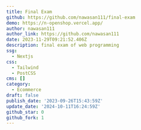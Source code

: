 ```yaml
---
title: Final Exam
github: https://github.com/nawasan111/final-exam
demo: https://n-openshop.vercel.app/
author: nawasan111
author_link: https://github.com/nawasan111
date: 2023-11-29T09:21:52.406Z
description: final exam of web programming
ssg:
  - Nextjs
css:
  - Tailwind
  - PostCSS
cms: []
category:
  - Ecommerce
draft: false
publish_date: '2023-09-26T15:43:59Z'
update_date: '2024-10-11T16:24:59Z'
github_star: 0
github_fork: 1
---
```

